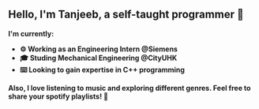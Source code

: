 ## Hello, I'm Tanjeeb, a self-taught programmer :wave:

<b>I'm currently:<b>
- :gear: Working as an Engineering Intern @Siemens
- :mortar_board: Studing Mechanical Engineering @CityUHK
- :keyboard: Looking to gain expertise in C++ programming


Also, I love listening to music and exploring different genres. Feel free to share your spotify playlists! :musical_note:

<!---
tanjeeb02/tanjeeb02 is a ✨ special ✨ repository because its `README.md` (this file) appears on your GitHub profile.
You can click the Preview link to take a look at your changes.
--->
